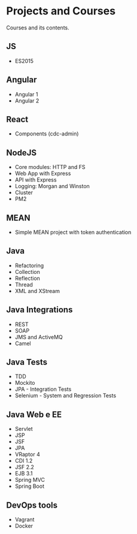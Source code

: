 # Projects and Courses

Courses and its contents.

## JS
* ES2015

## Angular
* Angular 1
* Angular 2

## React
* Components (cdc-admin)

## NodeJS
* Core modules: HTTP and FS
* Web App with Express
* API with Express
* Logging: Morgan and Winston
* Cluster
* PM2

## MEAN
* Simple MEAN project with token authentication

## Java
* Refactoring
* Collection
* Reflection
* Thread
* XML and XStream

## Java Integrations
* REST
* SOAP
* JMS and ActiveMQ
* Camel

## Java Tests
* TDD
* Mockito
* JPA - Integration Tests
* Selenium - System and Regression Tests

## Java Web e EE
* Servlet
* JSP
* JSF
* JPA
* VRaptor 4
* CDI 1.2
* JSF 2.2
* EJB 3.1
* Spring MVC
* Spring Boot


## DevOps tools
* Vagrant
* Docker
